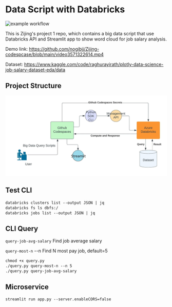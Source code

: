 # Data Script with Databricks

![example workflow](https://github.com/nogibjj/Zijing-codespcase/actions/workflows/main.yml/badge.svg)

This is Zijing's project 1 repo, which contains a big data script that use Databricks API and Streamlit app to show word cloud for job salary analysis. 

Demo link: https://github.com/nogibjj/Zijing-codespcase/blob/main/video3571322614.mp4

Dataset: https://www.kaggle.com/code/raghurayirath/plotly-data-science-job-salary-dataset-eda/data

## Project Structure
![image](https://github.com/nogibjj/Zijing-codespcase/blob/main/structure.jpg)

## Test CLI
```linux
databricks clusters list --output JSON | jq
databricks fs ls dbfs:/
databricks jobs list --output JSON | jq
```

## CLI Query 
  `query-job-avg-salary`  Find job average salary

  `query-most-n`    --n      Find N most pay job, default=5

```linux
chmod +x query.py
./query.py query-most-n --n 5 
./query.py query-job-avg-salary
```

## Microservice
```linux
streamlit run app.py --server.enableCORS=false
```
